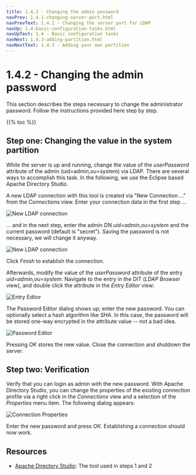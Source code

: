 ```yaml
---
title: 1.4.2 - Changing the admin password
navPrev: 1.4.1-changing-server-port.html
navPrevText: 1.4.1 - Changing the server port for LDAP
navUp: 1.4-basic-configuration-tasks.html
navUpText: 1.4 - Basic configuration tasks
navNext: 1.4.3-adding-partition.html
navNextText: 1.4.3 - Adding your own partition 
---
```


# 1.4.2 - Changing the admin password

This section describes the steps necessary to change the administrator password. Follow the instructions provided here step by step.

{{% toc %}}

## Step one: Changing the value in the system partition

While the server is up and running, change the value of the _userPassword_ attribute of the admin (uid=admin,ou=system) via LDAP. There are several ways to accomplish this task. In the following, we use the Eclipse based Apache Directory Studio.

A new LDAP connection with this tool is created via "New Connection ..." from the _Connections_ view. Enter your connection data in the first step ...

![New LDAP connection](images/NewLDAPConnection1.png)

... and in the next step, enter the admin DN _uid=admin,ou=system_ and the current password (default is "secret"). Saving the password is not necessary, we will change it anyway. 

![New LDAP connection](images/NewLDAPConnection2.png)

Click _Finish_ to establish the connection.

Afterwards, modify the value of the _userPassword_ attribute of the entry _uid=admin,ou=system_. Navigate to the entry in the DIT (_LDAP Browser_ view), and double click the attribute in the _Entry Editor_ view:

![Entry Editor](images/entryEditor.png)

The Password Editor dialog shows up; enter the new password. You can optionally select a hash algorithm like _SHA_. In this case, the password will be stored one-way encrypted in the attribute value -- not a bad idea.

![Password Editor](images/passwordEditor.png)

Pressing _OK_ stores the new value. Close the connection and shutdown the server.

## Step two: Verification

Verify that you can login as admin with the new password. With Apache Directory Studio, you can change the properties of the existing connection profile via a right click in the _Connections_ view and a selection of the _Properties_ menu item. The following dialog appears:

![Connection Properties](images/connectionProperties.png)

Enter the new password and press _OK_. Establishing a connection should now work.  

## Resources

* [Apache Directory Studio](https://directory.apache.org/studio/): The tool used in steps 1 and 2
